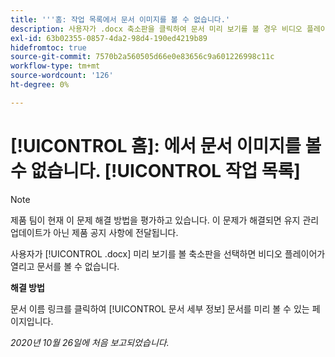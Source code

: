 ```yaml
---
title: '''홈: 작업 목록에서 문서 이미지를 볼 수 없습니다.'
description: 사용자가 .docx 축소판을 클릭하여 문서 미리 보기를 볼 경우 비디오 플레이어가 열리고 문서를 볼 수 없습니다.
exl-id: 63b02355-0857-4da2-98d4-190ed4219b89
hidefromtoc: true
source-git-commit: 7570b2a560505d66e0e83656c9a601226998c11c
workflow-type: tm+mt
source-wordcount: '126'
ht-degree: 0%

---
```


# [!UICONTROL 홈]: 에서 문서 이미지를 볼 수 없습니다. [!UICONTROL 작업 목록]

>[!NOTE]
>
>제품 팀이 현재 이 문제 해결 방법을 평가하고 있습니다. 이 문제가 해결되면 유지 관리 업데이트가 아닌 제품 공지 사항에 전달됩니다.

사용자가 [!UICONTROL .docx] 미리 보기를 볼 축소판을 선택하면 비디오 플레이어가 열리고 문서를 볼 수 없습니다.

**해결 방법**

문서 이름 링크를 클릭하여 [!UICONTROL 문서 세부 정보] 문서를 미리 볼 수 있는 페이지입니다.

_2020년 10월 26일에 처음 보고되었습니다._
